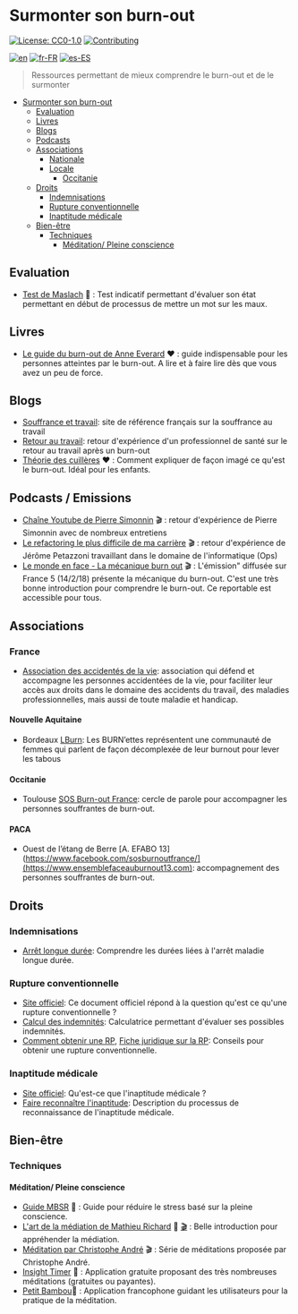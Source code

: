 # Surmonter son burn-out

[![License: CC0-1.0](https://licensebuttons.net/l/zero/1.0/80x15.png)](http://creativecommons.org/publicdomain/zero/1.0/)
[![Contributing](https://img.shields.io/badge/Contributing-purple.svg)](https://github-com.translate.goog/burnyDay/awesome-burnout-overcome/blob/main/CONTRIBUTING.md?_x_tr_sl=auto&_x_tr_tl=fr&_x_tr_hl=en-US&_x_tr_pto=wapp)

[![en](https://img.shields.io/badge/language-english-red.svg)](https://github.com/burnyDay/awesome-burnout/blob/main/README.md)
[![fr-FR](https://img.shields.io/badge/langue-français-blue.svg)](https://github.com/burnyDay/awesome-burnout/blob/main/README.fr-FR.md)
[![es-ES](https://img.shields.io/badge/idioma-español-yellow.svg)](https://github.com/burnyDay/awesome-burnout/blob/main/README.es-ES.md)

> Ressources permettant de mieux comprendre le burn-out et de le surmonter

<!--ts-->
* [Surmonter son burn-out](README.fr-FR.md#surmonter-son-burn-out)
   * [Evaluation](README.fr-FR.md#evaluation)
   * [Livres](README.fr-FR.md#livres)
   * [Blogs](README.fr-FR.md#blogs)
   * [Podcasts](README.fr-FR.md#podcasts)
   * [Associations](README.fr-FR.md#associations)
      * [Nationale](README.fr-FR.md#nationale)
      * [Locale](README.fr-FR.md#locale)
         * [Occitanie](README.fr-FR.md#occitanie)
   * [Droits](README.fr-FR.md#droits)
      * [Indemnisations](README.fr-FR.md#indemnisations)
      * [Rupture conventionnelle](README.fr-FR.md#rupture-conventionnelle)
      * [Inaptitude médicale](README.fr-FR.md#inaptitude-médicale)
   * [Bien-être](README.fr-FR.md#bien-être)
      * [Techniques](README.fr-FR.md#techniques)
         * [Méditation/ Pleine conscience](README.fr-FR.md#méditation-pleine-conscience)
<!--te-->

## Evaluation

* [Test de Maslach](https://www.mgfrance.org/images/utilitaires-medicaux/test-maslach_burn-out.htm) :test_tube: : Test indicatif permettant d'évaluer son état permettant en début de processus de mettre un mot sur les maux.

## Livres

* [Le guide du burn-out de Anne Everard](https://www.livredepoche.com/livre/guide-du-burn-out-9782253188179) :heart: : guide indispensable pour les personnes atteintes par le burn-out. A lire et à faire lire dès que vous avez un peu de force.

## Blogs

* [Souffrance et travail](https://www.souffrance-et-travail.com/): site de référence français sur la souffrance au travail
* [Retour au travail](https://travailetsante.net/articles/retour-au-travail-ou-retour-a-la-sante/): retour d'expérience d'un professionnel de santé sur le retour au travail après un burn-out
* [Théorie des cuillères](http://cdn.totalcomputersusa.com/butyoudontlooksick.com/uploads/2010/09/La-Theorie-des-cuilleres.pdf) :heart: : Comment expliquer de façon imagé ce qu'est le burn-out. Idéal pour les enfants.

## Podcasts / Emissions

* [Chaîne Youtube de Pierre Simonnin](https://www.youtube.com/@PierreSimonnin) :clapper: : retour d'expérience de Pierre Simonnin avec de nombreux entretiens
* [Le refactoring le plus difficile de ma carrière](https://www.youtube.com/watch?v=TiRoge93H0o) :clapper: : retour d'expérience de Jérôme Petazzoni travaillant dans le domaine de l'informatique (Ops) 
* [Le monde en face - La mécanique burn out](https://youtu.be/VWC6Y1gimDI) :clapper: : L'émission" diffusée sur France 5 (14/2/18) présente la mécanique du burn-out. C'est une très bonne introduction pour comprendre le burn-out. Ce reportable est accessible pour tous.

## Associations

### France

* [Association des accidentés de la vie](https://www.fnath.org/): association qui défend et accompagne les personnes accidentées de la vie, pour faciliter leur accès aux droits dans le domaine des accidents du travail, des maladies professionnelles, mais aussi de toute maladie et handicap.

#### Nouvelle Aquitaine

* Bordeaux [LBurn](https://lesburn-ettes.com/): Les BURN’ettes représentent une communauté de femmes qui parlent de façon décomplexée de leur burnout pour lever les tabous

#### Occitanie

* Toulouse [SOS Burn-out France](https://www.facebook.com/sosburnoutfrance/): cercle de parole pour accompagner les personnes souffrantes de burn-out.

#### PACA

* Ouest de l’étang de Berre [A. EFABO 13](https://www.facebook.com/sosburnoutfrance/](https://www.ensemblefaceauburnout13.com):  accompagnement des personnes souffrantes de burn-out.

## Droits

### Indemnisations

* [Arrêt longue durée](https://www.basedocsdp.com/Fiches_transmissibles/ft072-indemnisation_arret_longue_duree.pdf): Comprendre les durées liées à l'arrêt maladie longue durée.

### Rupture conventionnelle

* [Site officiel](https://www.service-public.fr/particuliers/vosdroits/F19030): Ce document officiel répond à la question qu'est ce qu'une rupture conventionnelle ?
* [Calcul des indemnités](https://code.travail.gouv.fr/fiche-service-public/comment-calculer-lindemnite-specifique-de-rupture-conventionnelle?q=rupture%20conventionnelle%20indemnit%C3%A9): Calculatrice permettant d'évaluer ses possibles indemnités. 
* [Comment obtenir une RP](https://www.cfdt.fr/portail/vos-droits/questions/reponses/comment-obtenir-une-rupture-conventionnelle-individuelle-rec_69727), [Fiche juridique sur la RP](https://www.cfdt.fr/portail/vos-droits/fiches-juridiques/depart-de-l-entreprise/rupture-conventionnelle/la-rupture-conventionnelle-individuelle-rec_66631): Conseils pour obtenir une rupture conventionnelle.

### Inaptitude médicale

* [Site officiel](https://www.service-public.fr/particuliers/vosdroits/F726): Qu'est-ce que l'inaptitude médicale ?
* [Faire reconnaître l'inaptitude](https://travail-emploi.gouv.fr/sante-au-travail/suivi-de-la-sante-au-travail-10727/article/la-reconnaissance-de-l-inaptitude-medicale-au-travail-et-ses-consequences): Description du processus de reconnaissance de l'inaptitude médicale.

## Bien-être

### Techniques

#### Méditation/ Pleine conscience

* [Guide MBSR](https://www.deboecksuperieur.com/ouvrage/9782807330382-mon-cahier-de-meditation-anti-deprime) :open_book: : Guide pour réduire le stress basé sur la pleine conscience.
* [L'art de la médiation de Mathieu Richard](https://www.matthieuricard.org/books/l-art-de-la-meditation) :open_book: [:clapper:](https://www.youtube.com/watch?v=ZLq4dEGRmzE) : Belle introduction pour appréhender la médiation.
* [Méditation par Christophe André](https://www.youtube.com/watch?v=4ydIacTww90) :clapper: : Série de méditations proposée par Christophe André.
* [Insight Timer](https://insighttimer.com/) :iphone: : Application gratuite proposant des très nombreuses méditations (gratuites ou payantes).
* [Petit Bambou](https://www.petitbambou.com/):iphone: : Application francophone guidant les utilisateurs pour la pratique de la méditation.
